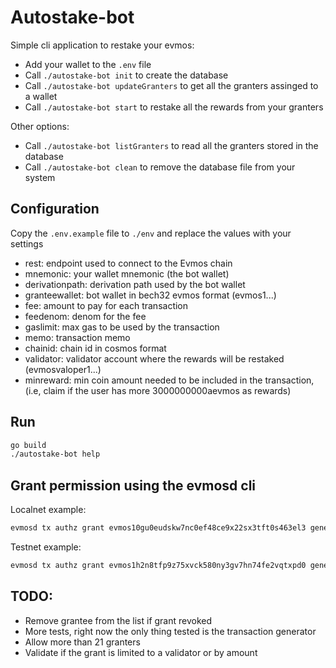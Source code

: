 # Autostake-bot

Simple cli application to restake your evmos:

- Add your wallet to the `.env` file
- Call `./autostake-bot init` to create the database
- Call `./autostake-bot updateGranters` to get all the granters assinged to a wallet
- Call `./autostake-bot start` to restake all the rewards from your granters

Other options:

- Call `./autostake-bot listGranters` to read all the granters stored in the database
- Call `./autostake-bot clean` to remove the database file from your system

## Configuration

Copy the `.env.example` file to `./env` and replace the values with your settings

- rest: endpoint used to connect to the Evmos chain
- mnemonic: your wallet mnemonic (the bot wallet)
- derivationpath: derivation path used by the bot wallet
- granteewallet: bot wallet in bech32 evmos format (evmos1...)
- fee: amount to pay for each transaction
- feedenom: denom for the fee
- gaslimit: max gas to be used by the transaction
- memo: transaction memo
- chainid: chain id in cosmos format
- validator: validator account where the rewards will be restaked (evmosvaloper1...)
- minreward: min coin amount needed to be included in the transaction, (i.e, claim if the user has more 3000000000aevmos as rewards)

## Run

```sh
go build
./autostake-bot help
```

## Grant permission using the evmosd cli

Localnet example:

```sh
evmosd tx authz grant evmos10gu0eudskw7nc0ef48ce9x22sx3tft0s463el3 generic --msg-type /cosmos.staking.v1beta1.MsgDelegate --chain-id evmos_9000-1 --node http://localhost:26657 --from mykey --keyring-backend test --gas auto --gas-prices 25000000000.0000aevmos --gas-adjustment 1.5
```

Testnet example:

```sh
evmosd tx authz grant evmos1h2n8tfp9z75xvck580ny3gv7hn74fe2vqtxpd0 generic --msg-type /cosmos.staking.v1beta1.MsgDelegate --chain-id evmos_9000-4 --node https://tendermint.bd.evmos.dev:26657/ --from testnet --keyring-backend file --fees 2000000000000atevmos -b block
```

## TODO:

- Remove grantee from the list if grant revoked
- More tests, right now the only thing tested is the transaction generator
- Allow more than 21 granters
- Validate if the grant is limited to a validator or by amount
